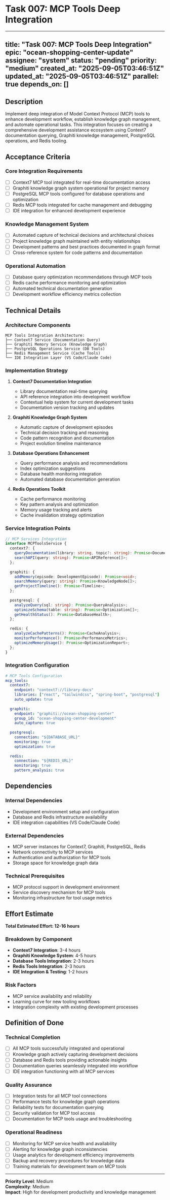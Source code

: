# Task 007: MCP Tools Deep Integration

---
title: "Task 007: MCP Tools Deep Integration"
epic: "ocean-shopping-center-update"
assignee: "system"
status: "pending"
priority: "medium"
created_at: "2025-09-05T03:46:51Z"
updated_at: "2025-09-05T03:46:51Z"
parallel: true
depends_on: []
---

## Description

Implement deep integration of Model Context Protocol (MCP) tools to enhance development workflow, establish knowledge graph management, and automate operational tasks. This integration focuses on creating a comprehensive development assistance ecosystem using Context7 documentation querying, Graphiti knowledge management, PostgreSQL operations, and Redis tooling.

## Acceptance Criteria

### Core Integration Requirements
- [ ] Context7 MCP tool integrated for real-time documentation access
- [ ] Graphiti knowledge graph system operational for project memory
- [ ] PostgreSQL MCP tools configured for database operations and optimization
- [ ] Redis MCP tools integrated for cache management and debugging
- [ ] IDE integration for enhanced development experience

### Knowledge Management System
- [ ] Automated capture of technical decisions and architectural choices
- [ ] Project knowledge graph maintained with entity relationships
- [ ] Development patterns and best practices documented in graph format
- [ ] Cross-reference system for code patterns and documentation

### Operational Automation
- [ ] Database query optimization recommendations through MCP tools
- [ ] Redis cache performance monitoring and optimization
- [ ] Automated technical documentation generation
- [ ] Development workflow efficiency metrics collection

## Technical Details

### Architecture Components
```
MCP Tools Integration Architecture:
├── Context7 Service (Documentation Query)
├── Graphiti Memory Service (Knowledge Graph)
├── PostgreSQL Operations Service (DB Tools)
├── Redis Management Service (Cache Tools)
└── IDE Integration Layer (VS Code/Claude Code)
```

### Implementation Strategy

1. **Context7 Documentation Integration**
   - Library documentation real-time querying
   - API reference integration into development workflow
   - Contextual help system for current development tasks
   - Documentation version tracking and updates

2. **Graphiti Knowledge Graph System**
   - Automatic capture of development episodes
   - Technical decision tracking and reasoning
   - Code pattern recognition and documentation
   - Project evolution timeline maintenance

3. **Database Operations Enhancement**
   - Query performance analysis and recommendations
   - Index optimization suggestions
   - Database health monitoring integration
   - Automated database documentation generation

4. **Redis Operations Toolkit**
   - Cache performance monitoring
   - Key pattern analysis and optimization
   - Memory usage tracking and alerts
   - Cache invalidation strategy optimization

### Service Integration Points
```typescript
// MCP Services Integration
interface MCPToolsService {
  context7: {
    queryDocumentation(library: string, topic?: string): Promise<Documentation>;
    searchAPI(query: string): Promise<APIReference[]>;
  };
  
  graphiti: {
    addMemory(episode: DevelopmentEpisode): Promise<void>;
    searchMemory(query: string): Promise<KnowledgeNode[]>;
    getProjectTimeline(): Promise<Timeline>;
  };
  
  postgresql: {
    analyzeQuery(sql: string): Promise<QueryAnalysis>;
    optimizeSchema(table: string): Promise<Optimization[]>;
    getHealthStatus(): Promise<DatabaseHealth>;
  };
  
  redis: {
    analyzeCachePatterns(): Promise<CacheAnalysis>;
    monitorPerformance(): Promise<PerformanceMetrics>;
    optimizeMemoryUsage(): Promise<OptimizationReport>;
  };
}
```

### Integration Configuration
```yaml
# MCP Tools Configuration
mcp_tools:
  context7:
    endpoint: "context7://library-docs"
    libraries: ["react", "tailwindcss", "spring-boot", "postgresql"]
    auto_update: true
    
  graphiti:
    endpoint: "graphiti://ocean-shopping-center"
    group_id: "ocean-shopping-center-development"
    auto_capture: true
    
  postgresql:
    connection: "${DATABASE_URL}"
    monitoring: true
    optimization: true
    
  redis:
    connection: "${REDIS_URL}"  
    monitoring: true
    pattern_analysis: true
```

## Dependencies

### Internal Dependencies
- Development environment setup and configuration
- Database and Redis infrastructure availability
- IDE integration capabilities (VS Code/Claude Code)

### External Dependencies
- MCP server instances for Context7, Graphiti, PostgreSQL, Redis
- Network connectivity to MCP services
- Authentication and authorization for MCP tools
- Storage space for knowledge graph data

### Technical Prerequisites
- MCP protocol support in development environment
- Service discovery mechanism for MCP tools
- Monitoring infrastructure for tool usage metrics

## Effort Estimate

**Total Estimated Effort: 12-16 hours**

### Breakdown by Component
- **Context7 Integration**: 3-4 hours
- **Graphiti Knowledge System**: 4-5 hours
- **Database Tools Integration**: 2-3 hours
- **Redis Tools Integration**: 2-3 hours
- **IDE Integration & Testing**: 1-2 hours

### Risk Factors
- MCP service availability and reliability
- Learning curve for new tooling workflows
- Integration complexity with existing development processes

## Definition of Done

### Technical Completion
- [ ] All MCP tools successfully integrated and operational
- [ ] Knowledge graph actively capturing development decisions
- [ ] Database and Redis tools providing actionable insights
- [ ] Documentation queries seamlessly integrated into workflow
- [ ] IDE integration functioning with all MCP services

### Quality Assurance
- [ ] Integration tests for all MCP tool connections
- [ ] Performance tests for knowledge graph operations
- [ ] Reliability tests for documentation querying
- [ ] Security validation for MCP tool access
- [ ] Documentation for MCP tools usage and troubleshooting

### Operational Readiness
- [ ] Monitoring for MCP service health and availability
- [ ] Alerting for knowledge graph inconsistencies
- [ ] Usage analytics for development efficiency improvements
- [ ] Backup and recovery procedures for knowledge data
- [ ] Training materials for development team on MCP tools

---

**Priority Level**: Medium  
**Complexity**: Medium  
**Impact**: High for development productivity and knowledge management
